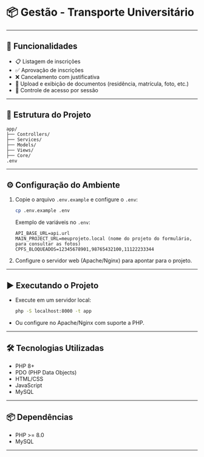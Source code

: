 # 📦 Gestão - Transporte Universitário

---

## 🚀 Funcionalidades

- 📋 Listagem de inscrições
- ✅ Aprovação de inscrições
- ❌ Cancelamento com justificativa
- 📂 Upload e exibição de documentos (residência, matrícula, foto, etc.)
- 🔐 Controle de acesso por sessão

---

## 📁 Estrutura do Projeto

```
app/
├── Controllers/ 
├── Services/ 
├── Models/
├── Views/
├── Core/
.env
```

---

## ⚙️ Configuração do Ambiente

1. Copie o arquivo `.env.example` e configure o `.env`:
   ```bash
   cp .env.example .env
   ```

   Exemplo de variáveis no `.env`:
   ```
   API_BASE_URL=api.url
   MAIN_PROJECT_URL=meuprojeto.local (nome do projeto do formulário, para consultar as fotos)
   CPFS_BLOQUEADOS=12345678901,98765432100,11122233344
   ```

2. Configure o servidor web (Apache/Nginx) para apontar para o projeto.

---

## ▶️ Executando o Projeto

- Execute em um servidor local:
  ```bash
  php -S localhost:8000 -t app
  ```
- Ou configure no Apache/Nginx com suporte a PHP.

---

## 🛠️ Tecnologias Utilizadas

- PHP 8+
- PDO (PHP Data Objects)
- HTML/CSS
- JavaScript
- MySQL

---

## 📦 Dependências

- PHP >= 8.0
- MySQL

---
